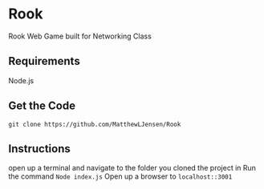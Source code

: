 # Rook
 Rook Web Game built for Networking Class

## Requirements
Node.js

## Get the Code
```git clone https://github.com/MatthewLJensen/Rook ```

## Instructions
open up a terminal and navigate to the folder you cloned the project in </li>
Run the command ```Node index.js```
Open up a browser to ```localhost::3001``` 
